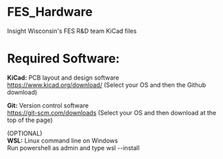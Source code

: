 # FES_Hardware
Insight Wisconsin's FES R&amp;D team KiCad files

# Required Software:
**KiCad:** PCB layout and design software  
https://www.kicad.org/download/ (Select your OS and then the Github download)
 
**Git:** Version control software  
https://git-scm.com/downloads (Select your OS and then download at the top of the page)

(OPTIONAL)  
**WSL:** Linux command line on Windows  
Run powershell as admin and type wsl --install
